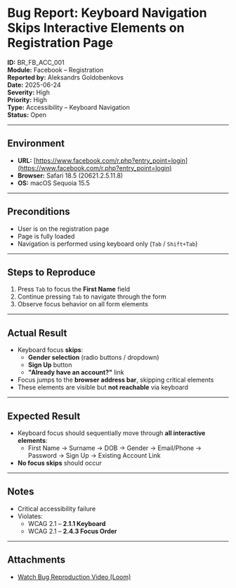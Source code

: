 # Bug Report: Keyboard Navigation Skips Interactive Elements on Registration Page

**ID:** BR_FB_ACC_001  
**Module:** Facebook – Registration  
**Reported by:** Aleksandrs Goldobenkovs  
**Date:** 2025-06-24  
**Severity:** High  
**Priority:** High  
**Type:** Accessibility – Keyboard Navigation  
**Status:** Open  

---

## Environment

- **URL:** [https://www.facebook.com/r.php?entry_point=login](https://www.facebook.com/r.php?entry_point=login)  
- **Browser:** Safari 18.5 (20621.2.5.11.8)  
- **OS:** macOS Sequoia 15.5  

---

## Preconditions

- User is on the registration page  
- Page is fully loaded  
- Navigation is performed using keyboard only (`Tab` / `Shift+Tab`)

---

## Steps to Reproduce

1. Press `Tab` to focus the **First Name** field  
2. Continue pressing `Tab` to navigate through the form  
3. Observe focus behavior on all form elements  

---

## Actual Result

- Keyboard focus **skips**:
  - **Gender selection** (radio buttons / dropdown)  
  - **Sign Up** button  
  - **"Already have an account?"** link  
- Focus jumps to the **browser address bar**, skipping critical elements  
- These elements are visible but **not reachable** via keyboard  

---

## Expected Result

- Keyboard focus should sequentially move through **all interactive elements**:
  - First Name → Surname → DOB → Gender → Email/Phone → Password → Sign Up → Existing Account Link  
- **No focus skips** should occur  

---

## Notes

- Critical accessibility failure  
- Violates:
  - WCAG 2.1 – **2.1.1 Keyboard**  
  - WCAG 2.1 – **2.4.3 Focus Order**  

---

## Attachments

- [Watch Bug Reproduction Video (Loom)]([https://www.loom.com/share/your-video-id](https://www.loom.com/share/2c3a1d86ae974d439b70152f97d7ca45?sid=9228e36b-2524-48b9-9486-7f09a3797586))
